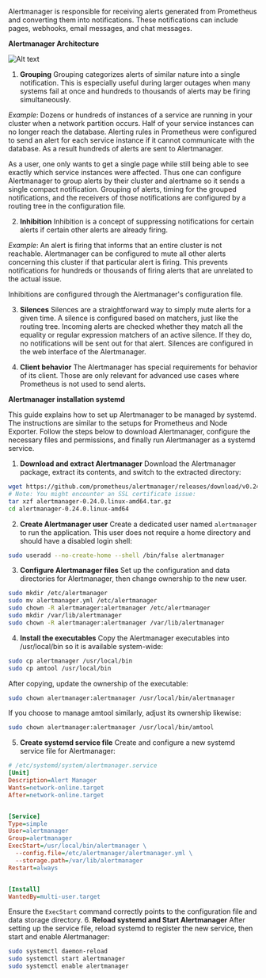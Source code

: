 Alertmanager is responsible for receiving alerts generated from Prometheus and converting them into notifications. These notifications can include pages, webhooks, email messages, and chat messages.

**Alertmanager Architecture**

![Alt text](https://last9.ghost.io/content/images/2024/10/mermaid-diagram-2024-10-24-123753.png)

1. **Grouping**
Grouping categorizes alerts of similar nature into a single notification. This is especially useful during larger outages when many systems fail at once and hundreds to thousands of alerts may be firing simultaneously.

*Example*: Dozens or hundreds of instances of a service are running in your cluster when a network partition occurs. Half of your service instances can no longer reach the database. Alerting rules in Prometheus were configured to send an alert for each service instance if it cannot communicate with the database. As a result hundreds of alerts are sent to Alertmanager.

As a user, one only wants to get a single page while still being able to see exactly which service instances were affected. Thus one can configure Alertmanager to group alerts by their cluster and alertname so it sends a single compact notification. Grouping of alerts, timing for the grouped notifications, and the receivers of those notifications are configured by a routing tree in the configuration file.

2. **Inhibition**
Inhibition is a concept of suppressing notifications for certain alerts if certain other alerts are already firing.

*Example*: An alert is firing that informs that an entire cluster is not reachable. Alertmanager can be configured to mute all other alerts concerning this cluster if that particular alert is firing. This prevents notifications for hundreds or thousands of firing alerts that are unrelated to the actual issue.

Inhibitions are configured through the Alertmanager's configuration file.

3. **Silences**
Silences are a straightforward way to simply mute alerts for a given time. A silence is configured based on matchers, just like the routing tree. Incoming alerts are checked whether they match all the equality or regular expression matchers of an active silence. If they do, no notifications will be sent out for that alert. Silences are configured in the web interface of the Alertmanager.

4. **Client behavior**
The Alertmanager has special requirements for behavior of its client. Those are only relevant for advanced use cases where Prometheus is not used to send alerts.

**Alertmanager installation systemd**

This guide explains how to set up Alertmanager to be managed by systemd. The instructions are similar to the setups for Prometheus and Node Exporter. Follow the steps below to download Alertmanager, configure the necessary files and permissions, and finally run Alertmanager as a systemd service.

1. **Download and extract Alertmanager**
Download the Alertmanager package, extract its contents, and switch to the extracted directory:
```sh
wget https://github.com/prometheus/alertmanager/releases/download/v0.24.0/alertmanager-0.24.0.linux-amd64.tar.gz
# Note: You might encounter an SSL certificate issue:
tar xzf alertmanager-0.24.0.linux-amd64.tar.gz
cd alertmanager-0.24.0.linux-amd64
```
2. **Create Alertmanager user**
Create a dedicated user named `alertmanager` to run the application. This user does not require a home directory and should have a disabled login shell:
```sh
sudo useradd --no-create-home --shell /bin/false alertmanager
```
3. **Configure Alertmanager files**
Set up the configuration and data directories for Alertmanager, then change ownership to the new user.
```sh
sudo mkdir /etc/alertmanager
sudo mv alertmanager.yml /etc/alertmanager
sudo chown -R alertmanager:alertmanager /etc/alertmanager
sudo mkdir /var/lib/alertmanager
sudo chown -R alertmanager:alertmanager /var/lib/alertmanager
```
4. **Install the executables**
Copy the Alertmanager executables into /usr/local/bin so it is available system-wide:
```sh
sudo cp alertmanager /usr/local/bin
sudo cp amtool /usr/local/bin
```
After copying, update the ownership of the executable:
```sh
sudo chown alertmanager:alertmanager /usr/local/bin/alertmanager
```
If you choose to manage amtool similarly, adjust its ownership likewise:
```sh
sudo chown alertmanager:alertmanager /usr/local/bin/amtool
```
5. **Create systemd service file**
Create and configure a new systemd service file for Alertmanager:
```ini
# /etc/systemd/system/alertmanager.service
[Unit]
Description=Alert Manager
Wants=network-online.target
After=network-online.target


[Service]
Type=simple
User=alertmanager
Group=alertmanager
ExecStart=/usr/local/bin/alertmanager \
  --config.file=/etc/alertmanager/alertmanager.yml \
  --storage.path=/var/lib/alertmanager
Restart=always


[Install]
WantedBy=multi-user.target
```
Ensure the `ExecStart` command correctly points to the configuration file and data storage directory.
6. **Reload systemd and Start Alertmanager**
After setting up the service file, reload systemd to register the new service, then start and enable Alertmanager:
```sh
sudo systemctl daemon-reload
sudo systemctl start alertmanager
sudo systemctl enable alertmanager
```